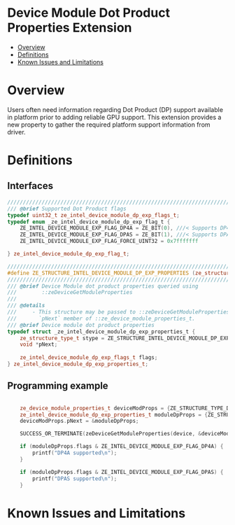 <!---

Copyright (C) 2023 Intel Corporation

SPDX-License-Identifier: MIT

-->

# Device Module Dot Product Properties Extension

* [Overview](#Overview)
* [Definitions](#Definitions)
* [Known Issues and Limitations](#Known-Issues-and-Limitations)

# Overview

Users often need information regarding Dot Product (DP) support available in platform prior to adding reliable GPU support. This extension provides a new property to gather the required platform support information from driver.

# Definitions

## Interfaces

```cpp
///////////////////////////////////////////////////////////////////////////////
/// @brief Supported Dot Product flags
typedef uint32_t ze_intel_device_module_dp_exp_flags_t;
typedef enum _ze_intel_device_module_dp_exp_flag_t {
    ZE_INTEL_DEVICE_MODULE_EXP_FLAG_DP4A = ZE_BIT(0), ///< Supports DP4A operation
    ZE_INTEL_DEVICE_MODULE_EXP_FLAG_DPAS = ZE_BIT(1), ///< Supports DPAS operation
    ZE_INTEL_DEVICE_MODULE_EXP_FLAG_FORCE_UINT32 = 0x7fffffff

} ze_intel_device_module_dp_exp_flag_t;

///////////////////////////////////////////////////////////////////////////////
#define ZE_STRUCTURE_INTEL_DEVICE_MODULE_DP_EXP_PROPERTIES (ze_structure_type_t)0x00030013
///////////////////////////////////////////////////////////////////////////////
/// @brief Device Module dot product properties queried using
///        ::zeDeviceGetModuleProperties
///
/// @details
///     - This structure may be passed to ::zeDeviceGetModuleProperties, via
///       `pNext` member of ::ze_device_module_properties_t.
/// @brief Device module dot product properties
typedef struct _ze_intel_device_module_dp_exp_properties_t {
    ze_structure_type_t stype = ZE_STRUCTURE_INTEL_DEVICE_MODULE_DP_EXP_PROPERTIES; ///< [in] type of this structure
    void *pNext;                                                                    ///< [in,out][optional] must be null or a pointer to an extension-specific
                                                                                    ///< structure (i.e. contains sType and pNext).
    ze_intel_device_module_dp_exp_flags_t flags;                                    ///< [out] 0 (none) or a valid combination of ::ze_intel_device_module_dp_flag_t
} ze_intel_device_module_dp_exp_properties_t;
```

## Programming example

```cpp

    ze_device_module_properties_t deviceModProps = {ZE_STRUCTURE_TYPE_DEVICE_MODULE_PROPERTIES};
    ze_intel_device_module_dp_exp_properties_t moduleDpProps = {ZE_STRUCTURE_INTEL_DEVICE_MODULE_DP_EXP_PROPERTIES};
    deviceModProps.pNext = &moduleDpProps;

    SUCCESS_OR_TERMINATE(zeDeviceGetModuleProperties(device, &deviceModProps));

    if (moduleDpProps.flags & ZE_INTEL_DEVICE_MODULE_EXP_FLAG_DP4A) {
        printf("DP4A supported\n");
    }

    if (moduleDpProps.flags & ZE_INTEL_DEVICE_MODULE_EXP_FLAG_DPAS) {
        printf("DPAS supported\n");
    }

```

# Known Issues and Limitations

